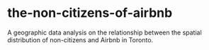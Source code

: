 # the-non-citizens-of-airbnb
A geographic data analysis on the relationship between the spatial distribution of non-citizens and Airbnb in Toronto.

